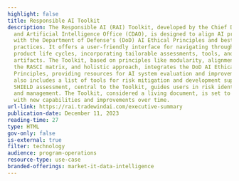```yaml
---
highlight: false
title: Responsible AI Toolkit
description: The Responsible AI (RAI) Toolkit, developed by the Chief Digital
  and Artificial Intelligence Office (CDAO), is designed to align AI projects
  with the Department of Defense's (DoD) AI Ethical Principles and best
  practices. It offers a user-friendly interface for navigating through AI
  product life cycles, incorporating tailorable assessments, tools, and
  artifacts. The Toolkit, based on principles like modularity, alignment with
  the RASCI matrix, and holistic approach, integrates the DoD AI Ethical
  Principles, providing resources for AI system evaluation and improvement. It
  also includes a list of tools for risk mitigation and development support. The
  SHIELD assessment, central to the Toolkit, guides users in risk identification
  and management. The Toolkit, considered a living document, is set to evolve
  with new capabilities and improvements over time.
url-link: https://rai.tradewindai.com/executive-summary
publication-date: December 11, 2023
reading-time: 27
type: HTML
gov-only: false
is-external: true
filter: technology
audience: program-operations
resource-type: use-case
branded-offerings: market-it-data-intelligence
---
```


